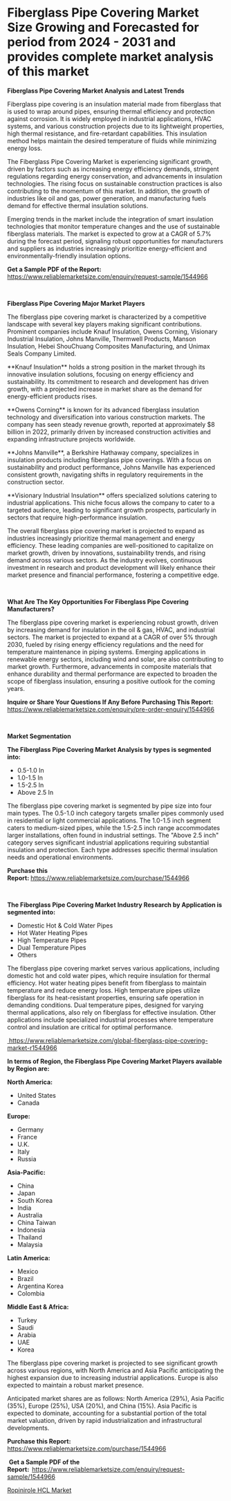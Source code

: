 <p><h1>Fiberglass Pipe Covering Market Size Growing and Forecasted for period from 2024 - 2031 and provides complete market analysis of this market</h1></p><p><strong>Fiberglass Pipe Covering Market Analysis and Latest Trends</strong></p>
<p><p>Fiberglass pipe covering is an insulation material made from fiberglass that is used to wrap around pipes, ensuring thermal efficiency and protection against corrosion. It is widely employed in industrial applications, HVAC systems, and various construction projects due to its lightweight properties, high thermal resistance, and fire-retardant capabilities. This insulation method helps maintain the desired temperature of fluids while minimizing energy loss.</p><p>The Fiberglass Pipe Covering Market is experiencing significant growth, driven by factors such as increasing energy efficiency demands, stringent regulations regarding energy conservation, and advancements in insulation technologies. The rising focus on sustainable construction practices is also contributing to the momentum of this market. In addition, the growth of industries like oil and gas, power generation, and manufacturing fuels demand for effective thermal insulation solutions.</p><p>Emerging trends in the market include the integration of smart insulation technologies that monitor temperature changes and the use of sustainable fiberglass materials. The market is expected to grow at a CAGR of 5.7% during the forecast period, signaling robust opportunities for manufacturers and suppliers as industries increasingly prioritize energy-efficient and environmentally-friendly insulation options.</p></p>
<p><strong>Get a Sample PDF of the Report:&nbsp;</strong> <a href="https://www.reliablemarketsize.com/enquiry/request-sample/1544966?utm_campaign=1167&utm_medium=2&utm_source=Github&utm_content=ia&utm_term=08112024&utm_id=fiberglass-pipe-covering">https://www.reliablemarketsize.com/enquiry/request-sample/1544966</a></p>
<p>&nbsp;</p>
<p><strong>Fiberglass Pipe Covering Major Market Players</strong></p>
<p><p>The fiberglass pipe covering market is characterized by a competitive landscape with several key players making significant contributions. Prominent companies include Knauf Insulation, Owens Corning, Visionary Industrial Insulation, Johns Manville, Thermwell Products, Manson Insulation, Hebei ShouChuang Composites Manufacturing, and Unimax Seals Company Limited.</p><p>**Knauf Insulation** holds a strong position in the market through its innovative insulation solutions, focusing on energy efficiency and sustainability. Its commitment to research and development has driven growth, with a projected increase in market share as the demand for energy-efficient products rises.</p><p>**Owens Corning** is known for its advanced fiberglass insulation technology and diversification into various construction markets. The company has seen steady revenue growth, reported at approximately $8 billion in 2022, primarily driven by increased construction activities and expanding infrastructure projects worldwide.</p><p>**Johns Manville**, a Berkshire Hathaway company, specializes in insulation products including fiberglass pipe coverings. With a focus on sustainability and product performance, Johns Manville has experienced consistent growth, navigating shifts in regulatory requirements in the construction sector.</p><p>**Visionary Industrial Insulation** offers specialized solutions catering to industrial applications. This niche focus allows the company to cater to a targeted audience, leading to significant growth prospects, particularly in sectors that require high-performance insulation.</p><p>The overall fiberglass pipe covering market is projected to expand as industries increasingly prioritize thermal management and energy efficiency. These leading companies are well-positioned to capitalize on market growth, driven by innovations, sustainability trends, and rising demand across various sectors. As the industry evolves, continuous investment in research and product development will likely enhance their market presence and financial performance, fostering a competitive edge.</p></p>
<p>&nbsp;</p>
<p><strong>What Are The Key Opportunities For Fiberglass Pipe Covering Manufacturers?</strong></p>
<p><p>The fiberglass pipe covering market is experiencing robust growth, driven by increasing demand for insulation in the oil & gas, HVAC, and industrial sectors. The market is projected to expand at a CAGR of over 5% through 2030, fueled by rising energy efficiency regulations and the need for temperature maintenance in piping systems. Emerging applications in renewable energy sectors, including wind and solar, are also contributing to market growth. Furthermore, advancements in composite materials that enhance durability and thermal performance are expected to broaden the scope of fiberglass insulation, ensuring a positive outlook for the coming years.</p></p>
<p><strong>Inquire or Share Your Questions If Any Before Purchasing This Report:</strong> <a href="https://www.reliablemarketsize.com/enquiry/pre-order-enquiry/1544966?utm_campaign=1167&utm_medium=2&utm_source=Github&utm_content=ia&utm_term=08112024&utm_id=fiberglass-pipe-covering">https://www.reliablemarketsize.com/enquiry/pre-order-enquiry/1544966</a></p>
<p>&nbsp;</p>
<p><strong>Market Segmentation</strong></p>
<p><strong>The Fiberglass Pipe Covering Market Analysis by types is segmented into:</strong></p>
<p><ul><li>0.5-1.0 In</li><li>1.0-1.5 In</li><li>1.5-2.5 In</li><li>Above 2.5 In</li></ul></p>
<p><p>The fiberglass pipe covering market is segmented by pipe size into four main types. The 0.5-1.0 inch category targets smaller pipes commonly used in residential or light commercial applications. The 1.0-1.5 inch segment caters to medium-sized pipes, while the 1.5-2.5 inch range accommodates larger installations, often found in industrial settings. The "Above 2.5 inch" category serves significant industrial applications requiring substantial insulation and protection. Each type addresses specific thermal insulation needs and operational environments.</p></p>
<p><strong>Purchase this Report:&nbsp;</strong><a href="https://www.reliablemarketsize.com/purchase/1544966?utm_campaign=1167&utm_medium=2&utm_source=Github&utm_content=ia&utm_term=08112024&utm_id=fiberglass-pipe-covering">https://www.reliablemarketsize.com/purchase/1544966</a></p>
<p>&nbsp;</p>
<p><strong>The Fiberglass Pipe Covering Market Industry Research by Application is segmented into:</strong></p>
<p><ul><li>Domestic Hot & Cold Water Pipes</li><li>Hot Water Heating Pipes</li><li>High Temperature Pipes</li><li>Dual Temperature Pipes</li><li>Others</li></ul></p>
<p><p>The fiberglass pipe covering market serves various applications, including domestic hot and cold water pipes, which require insulation for thermal efficiency. Hot water heating pipes benefit from fiberglass to maintain temperature and reduce energy loss. High temperature pipes utilize fiberglass for its heat-resistant properties, ensuring safe operation in demanding conditions. Dual temperature pipes, designed for varying thermal applications, also rely on fiberglass for effective insulation. Other applications include specialized industrial processes where temperature control and insulation are critical for optimal performance.</p></p>
<p><a href="https://www.reliablemarketsize.com/global-fiberglass-pipe-covering-market-r1544966?utm_campaign=1167&utm_medium=2&utm_source=Github&utm_content=ia&utm_term=08112024&utm_id=fiberglass-pipe-covering">&nbsp;https://www.reliablemarketsize.com/global-fiberglass-pipe-covering-market-r1544966</a></p>
<p><strong>In terms of Region, the Fiberglass Pipe Covering Market Players available by Region are:</strong></p>
<p>
    <p> <strong> North America: </strong>
        <ul>
            <li>United States</li>
            <li>Canada</li>
        </ul>
        </p> 
    <p> <strong> Europe: </strong>
        <ul>
            <li>Germany</li>
            <li>France</li>
            <li>U.K.</li>
            <li>Italy</li>
            <li>Russia</li>
        </ul>
        </p> 
    <p> <strong> Asia-Pacific: </strong>
        <ul>
            <li>China</li>
            <li>Japan</li>
            <li>South Korea</li>
            <li>India</li>
            <li>Australia</li>
            <li>China Taiwan</li>
            <li>Indonesia</li>
            <li>Thailand</li>
            <li>Malaysia</li>
        </ul>
        </p> 
    <p> <strong> Latin America: </strong>
        <ul>
            <li>Mexico</li>
            <li>Brazil</li>
            <li>Argentina Korea</li>
            <li>Colombia</li>
        </ul>
        </p> 
    <p> <strong> Middle East & Africa: </strong>
        <ul>
            <li>Turkey</li>
            <li>Saudi</li>
            <li>Arabia</li>
            <li>UAE</li>
            <li>Korea</li>
        </ul>
    </p>
    </p>
<p><p>The fiberglass pipe covering market is projected to see significant growth across various regions, with North America and Asia Pacific anticipating the highest expansion due to increasing industrial applications. Europe is also expected to maintain a robust market presence. </p><p>Anticipated market shares are as follows: North America (29%), Asia Pacific (35%), Europe (25%), USA (20%), and China (15%). Asia Pacific is expected to dominate, accounting for a substantial portion of the total market valuation, driven by rapid industrialization and infrastructural developments.</p></p>
<p><strong>Purchase this Report: </strong><a href="https://www.reliablemarketsize.com/purchase/1544966?utm_campaign=1167&utm_medium=2&utm_source=Github&utm_content=ia&utm_term=08112024&utm_id=fiberglass-pipe-covering">https://www.reliablemarketsize.com/purchase/1544966</a></p>
<p>&nbsp;<strong>Get a Sample PDF of the Report:&nbsp;&nbsp;</strong><a href="https://www.reliablemarketsize.com/enquiry/request-sample/1544966?utm_campaign=1167&utm_medium=2&utm_source=Github&utm_content=ia&utm_term=08112024&utm_id=fiberglass-pipe-covering">https://www.reliablemarketsize.com/enquiry/request-sample/1544966</a></p>
<p><strong></strong></p>
<p><p><a href="https://github.com/mabutironaldo/Market-Research-Report-List-6/blob/main/ropinirole-hcl-market.md?utm_campaign=1167&utm_medium=2&utm_source=Github&utm_content=ia&utm_term=08112024&utm_id=fiberglass-pipe-covering">Ropinirole HCL Market</a></p></p>